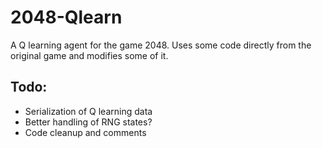 # 2048-Qlearn

A Q learning agent for the game 2048. Uses some code directly from the original game and modifies some of it.

## Todo:
- Serialization of Q learning data
- Better handling of RNG states?
- Code cleanup and comments

